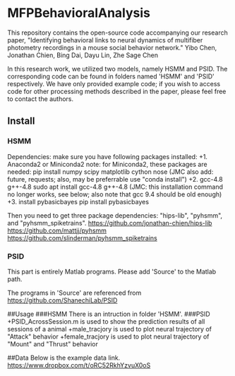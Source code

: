 # MFPBehavioralAnalysis
This repository contains the open-source code accompanying our research paper, "Identifying behavioral links to neural dynamics of multifiber photometry recordings in a mouse social behavior network." Yibo Chen, Jonathan Chien, Bing Dai, Dayu Lin, Zhe Sage Chen

In this research work, we utilized two models, namely HSMM and PSID. The corresponding code can be found in folders named 'HSMM' and 'PSID' respectively. We have only provided example code; if you wish to access code for other processing methods described in the paper, please feel free to contact the authors.

## Install
### HSMM
Dependencies:
make sure you have following packages installed:
+1. Anaconda2 or Miniconda2
    note: for Miniconda2, these packages are needed:
            pip install numpy scipy matplotlib cython nose (JMC also add: future, requests; also, may be preferrable use "conda install")
+2. gcc-4.8 g++-4.8
    sudo apt install gcc-4.8 g++-4.8 (JMC: this installation command no longer works, see below; also note that gcc 9.4 should be old enough)
+3. install pybasicbayes
    pip install pybasicbayes

Then you need to get three package dependencies: "hips-lib", "pyhsmm", and "pyhsmm_spiketrains".
https://github.com/jonathan-chien/hips-lib
https://github.com/mattjj/pyhsmm
https://github.com/slinderman/pyhsmm_spiketrains

### PSID
This part is entirely Matlab programs. Please add 'Source' to the Matlab path. 

The programs in 'Source' are referenced from https://github.com/ShanechiLab/PSID

##Usage
###HSMM
There is an intruction in folder 'HSMM'.
###PSID
+PSID_AcrossSession.m is used to show the prediction results of all sessions of a animal
+male_tracjory is used to plot neural trajectory of "Attack" behavior
+female_tracjory is used to plot neural trajectory of "Mount" and "Thrust" behavior

##Data
Below is the example data link.
https://www.dropbox.com/t/oRC52RkhYzvuX0oS
